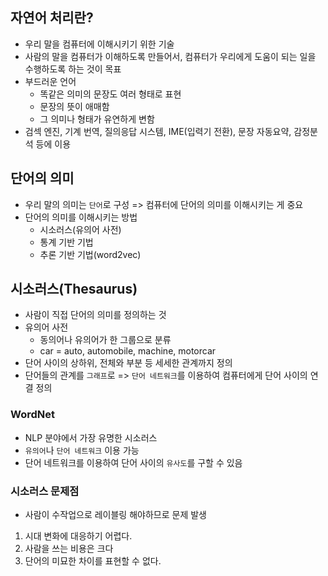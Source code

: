 ## 자연어 처리란?
- 우리 말을 컴퓨터에 이해시키기 위한 기술
- 사람의 말을 컴퓨터가 이해하도록 만들어서, 컴퓨터가 우리에게 도움이 되는 일을 수행하도록 하는 것이 목표
- 부드러운 언어
	- 똑같은 의미의 문장도 여러 형태로 표현
	- 문장의 뜻이 애매함
	- 그 의미나 형태가 유연하게 변함
- 검섹 엔진, 기계 번역, 질의응답 시스템, IME(입력기 전환), 문장 자동요약, 감정분석 등에 이용

## 단어의 의미
- 우리 말의 의미는 `단어`로 구성 => 컴퓨터에 단어의 의미를 이해시키는 게 중요
- 단어의 의미를 이해시키는 방법
	- 시소러스(유의어 사전)
	- 통계 기반 기법
	- 추론 기반 기법(word2vec)

## 시소러스(Thesaurus)
- 사람이 직접 단어의 의미를 정의하는 것
- 유의어 사전
	- 동의어나 유의어가 한 그룹으로 분류
	- car = auto, automobile, machine, motorcar
- 단어 사이의 상하위, 전체와 부분 등 세세한 관계까지 정의
- 단어들의 관계를 `그래프`로 => `단어 네트워크`를 이용하여 컴퓨터에게 단어 사이의 연결 정의

### WordNet
- NLP 분야에서 가장 유명한 시소러스
- `유의어`나 `단어 네트워크` 이용 가능
- 단어 네트워크를 이용하여 단어 사이의 `유사도`를 구할 수 있음

### 시소러스 문제점
- 사람이 수작업으로 레이블링 해야하므로 문제 발생
1. 시대 변화에 대응하기 어렵다.
2. 사람을 쓰는 비용은 크다
3. 단어의 미묘한 차이를 표현할 수 없다.